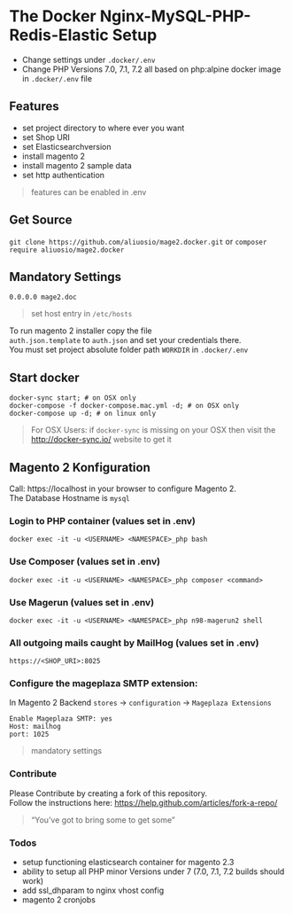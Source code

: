 # The Docker Nginx-MySQL-PHP-Redis-Elastic Setup
* Change settings under ```.docker/.env```  
* Change PHP Versions 7.0, 7.1, 7.2 all based on php:alpine docker image in ```.docker/.env``` file

## Features
+ set project directory to where ever you want
+ set Shop URI
+ set Elasticsearchversion
+ install magento 2
+ install magento 2 sample data
+ set http authentication
> features can be enabled in .env
    
## Get Source
``` git clone https://github.com/aliuosio/mage2.docker.git ```
    or
``` composer require aliuosio/mage2.docker ```

## Mandatory Settings

    0.0.0.0 mage2.doc

> set host entry in ```/etc/hosts``` 

To run magento 2 installer copy the file  
```auth.json.template``` to ```auth.json``` and set your credentials there.  
You must set project absolute folder path ```WORKDIR``` in ```.docker/.env```   

## Start docker
    docker-sync start; # on OSX only
    docker-compose -f docker-compose.mac.yml -d; # on OSX only
    docker-compose up -d; # on linux only
    
> For OSX Users:
if ```docker-sync``` is missing on your OSX then 
visit the http://docker-sync.io/ website to get it

## Magento 2 Konfiguration
Call: https://localhost in your browser to configure Magento 2.  
The Database Hostname is ```mysql```  

### Login to PHP container (values set in .env)
    docker exec -it -u <USERNAME> <NAMESPACE>_php bash
    
### Use Composer (values set in .env)
    docker exec -it -u <USERNAME> <NAMESPACE>_php composer <command>

### Use Magerun (values set in .env)
    docker exec -it -u <USERNAME> <NAMESPACE>_php n98-magerun2 shell
    
### All outgoing mails caught by MailHog (values set in .env)
    https://<SHOP_URI>:8025

### Configure the mageplaza SMTP extension:
In Magento 2 Backend ```stores``` -> ```configuration``` -> ```Mageplaza Extensions```
    
    Enable Mageplaza SMTP: yes
    Host: mailhog
    port: 1025
    
> mandatory settings

### Contribute
Please Contribute by creating a fork of this repository.  
Follow the instructions here: https://help.github.com/articles/fork-a-repo/
> “You’ve got to bring some to get some”      

### Todos
* setup functioning elasticsearch container for magento 2.3
* ability to setup all PHP minor Versions under 7 (7.0, 7.1, 7.2 builds should work)
* add ssl_dhparam to nginx vhost config
* magento 2 cronjobs